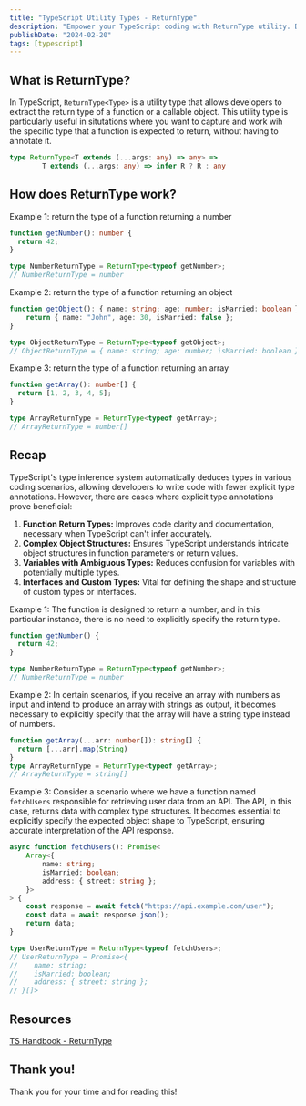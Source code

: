 ```yaml
---
title: "TypeScript Utility Types - ReturnType"
description: "Empower your TypeScript coding with ReturnType utility. Dive into examples for sharper function return type inference and fortified type safety."
publishDate: "2024-02-20"
tags: [typescript]
---
```


## What is ReturnType?

In TypeScript, `ReturnType<Type>` is a utility type that allows developers to extract the return type of a function or a callable object. This utility type is particularly useful in situtations where you want to capture and work wih the specific type that a function is expected to return, without having to annotate it.

```ts
type ReturnType<T extends (...args: any) => any> => 
		T extends (...args: any) => infer R ? R : any
```

## How does ReturnType work?

Example 1: return the type of a function returning a number

```ts
function getNumber(): number {
  return 42;
}

type NumberReturnType = ReturnType<typeof getNumber>;
// NumberReturnType = number
```

Example 2: return the type of a function returning an object

```ts
function getObject(): { name: string; age: number; isMarried: boolean } {
	return { name: "John", age: 30, isMarried: false };
}

type ObjectReturnType = ReturnType<typeof getObject>;
// ObjectReturnType = { name: string; age: number; isMarried: boolean }
```

Example 3: return the type of a function returning an array

```ts
function getArray(): number[] {
  return [1, 2, 3, 4, 5];
}

type ArrayReturnType = ReturnType<typeof getArray>;
// ArrayReturnType = number[]
```

## Recap

TypeScript's type inference system automatically deduces types in various coding scenarios, allowing developers to write code with fewer explicit type annotations. However, there are cases where explicit type annotations prove beneficial:

1. **Function Return Types:** Improves code clarity and documentation, necessary when TypeScript can't infer accurately.
2. **Complex Object Structures:** Ensures TypeScript understands intricate object structures in function parameters or return values.
3. **Variables with Ambiguous Types:** Reduces confusion for variables with potentially multiple types.
4. **Interfaces and Custom Types:** Vital for defining the shape and structure of custom types or interfaces.

Example 1:
The function is designed to return a number, and in this particular instance, there is no need to explicitly specify the return type.

```ts
function getNumber() {
  return 42;
}

type NumberReturnType = ReturnType<typeof getNumber>;
// NumberReturnType = number
```

Example 2: 
In certain scenarios, if you receive an array with numbers as input and intend to produce an array with strings as output, it becomes necessary to explicitly specify that the array will have a string type instead of numbers.

```ts
function getArray(...arr: number[]): string[] {
  return [...arr].map(String)
}
type ArrayReturnType = ReturnType<typeof getArray>;
// ArrayReturnType = string[]
```

Example 3:
Consider a scenario where we have a function named `fetchUsers` responsible for retrieving user data from an API. The API, in this case, returns data with complex type structures. It becomes essential to explicitly specify the expected object shape to TypeScript, ensuring accurate interpretation of the API response.

```ts
async function fetchUsers(): Promise<
	Array<{
		name: string;
		isMarried: boolean;
		address: { street: string };
	}>
> {
	const response = await fetch("https://api.example.com/user");
	const data = await response.json();
	return data;
}

type UserReturnType = ReturnType<typeof fetchUsers>;
// UserReturnType = Promise<{
//    name: string;
//    isMarried: boolean;
//    address: { street: string };
// }[]>
```

## Resources

[TS Handbook - ReturnType](https://www.typescriptlang.org/docs/handbook/utility-types.html#returntypetype)

## Thank you!

Thank you for your time and for reading this!